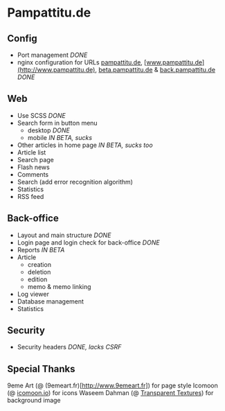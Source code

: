 Pampattitu.de
=============

Config
------
  * Port management *DONE*
  * nginx configuration for URLs [pampattitu.de](http://pampattitu.de), [www.pampattitu.de](http://www.pampattitu.de), [beta.pampattitu.de](http://beta.pampattitu.de) & [back.pampattitu.de](http://back.pampattitu.de) *DONE*

Web
---
  * Use SCSS *DONE*
  * Search form in button menu
    * desktop *DONE*
    * mobile *IN BETA, sucks*
  * Other articles in home page *IN BETA, sucks too*
  * Article list
  * Search page
  * Flash news
  * Comments
  * Search (add error recognition algorithm)
  * Statistics
  * RSS feed

Back-office
-----------
  * Layout and main structure *DONE*
  * Login page and login check for back-office *DONE*
  * Reports *IN BETA*
  * Article
    * creation
    * deletion
    * edition
    * memo & memo linking
  * Log viewer
  * Database management
  * Statistics

Security
--------
  * Security headers *DONE, lacks CSRF*


Special Thanks
--------------
9eme Art (@ (9emeart.fr)[http://www.9emeart.fr]) for page style
Icomoon (@ [icomoon.io](http://icomoon.io)) for icons
Waseem Dahman (@ [Transparent Textures](http://www.transparenttextures.com)) for background image
